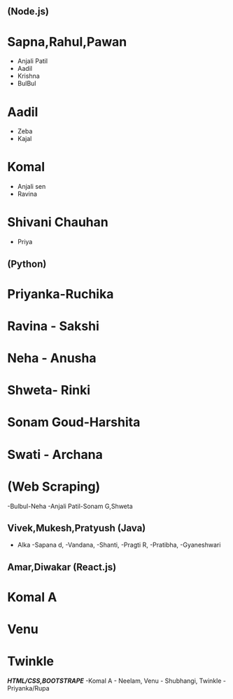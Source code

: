 
## (Node.js)
# Sapna,Rahul,Pawan
- Anjali Patil
- Aadil
- Krishna
- BulBul
# Aadil
- Zeba
- Kajal
# Komal
- Anjali sen
- Ravina
# Shivani Chauhan
- Priya

## (Python)
# Priyanka-Ruchika
# Ravina - Sakshi
# Neha - Anusha
# Shweta- Rinki
# Sonam Goud-Harshita
# Swati - Archana
# (Web Scraping)
  -Bulbul-Neha
  -Anjali Patil-Sonam G,Shweta
    
## Vivek,Mukesh,Pratyush (Java)
- Alka
-Sapana d,
-Vandana,
-Shanti,
-Pragti R,
-Pratibha,
-Gyaneshwari

## Amar,Diwakar (React.js)
# Komal A
# Venu 
# Twinkle
    
   ***HTML/CSS,BOOTSTRAPE***
    -Komal A - Neelam, 
     Venu - Shubhangi,
    Twinkle - Priyanka/Rupa
